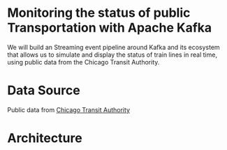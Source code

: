 # Monitoring the status of public Transportation with Apache Kafka
We will build an Streaming event pipeline around Kafka and its ecosystem that allows us to simulate and display the status of train lines in real time, using public data from the Chicago Transit Authority.

# Data Source
Public data from <a href="https://www.transitchicago.com/data/"> Chicago Transit Authority </a>

# Architecture






